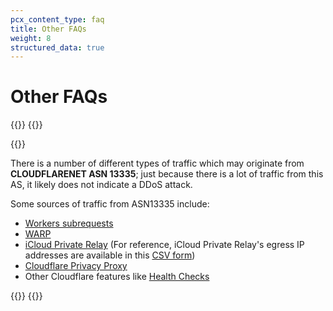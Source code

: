 ```yaml
---
pcx_content_type: faq
title: Other FAQs
weight: 8
structured_data: true
---
```


# Other FAQs

{{<faq-item>}}
{{<faq-question level=2 text="Why do I see a large amount of traffic from CLOUDFLARENET ASN 13335 in Analytics? Does this indicate a DDoS attack?" >}}

{{<faq-answer>}}

There is a number of different types of traffic which may originate from **CLOUDFLARENET ASN 13335**; just because there is a lot of traffic from this AS, it likely does not indicate a DDoS attack.

Some sources of traffic from ASN13335 include:
* [Workers subrequests](/workers/runtime-apis/fetch/)
* [WARP](/warp-client/known-issues-and-faq/#does-warp-reveal-my-ip-address-to-websites-i-visit)
* [iCloud Private Relay](https://blog.cloudflare.com/icloud-private-relay/) (For reference, iCloud Private Relay's egress IP addresses are available in this [CSV form](https://mask-api.icloud.com/egress-ip-ranges.csv))
* [Cloudflare Privacy Proxy](https://blog.cloudflare.com/building-privacy-into-internet-standards-and-how-to-make-your-app-more-private-today/)
* Other Cloudflare features like [Health Checks](/health-checks/)

{{</faq-answer>}}
{{</faq-item>}}